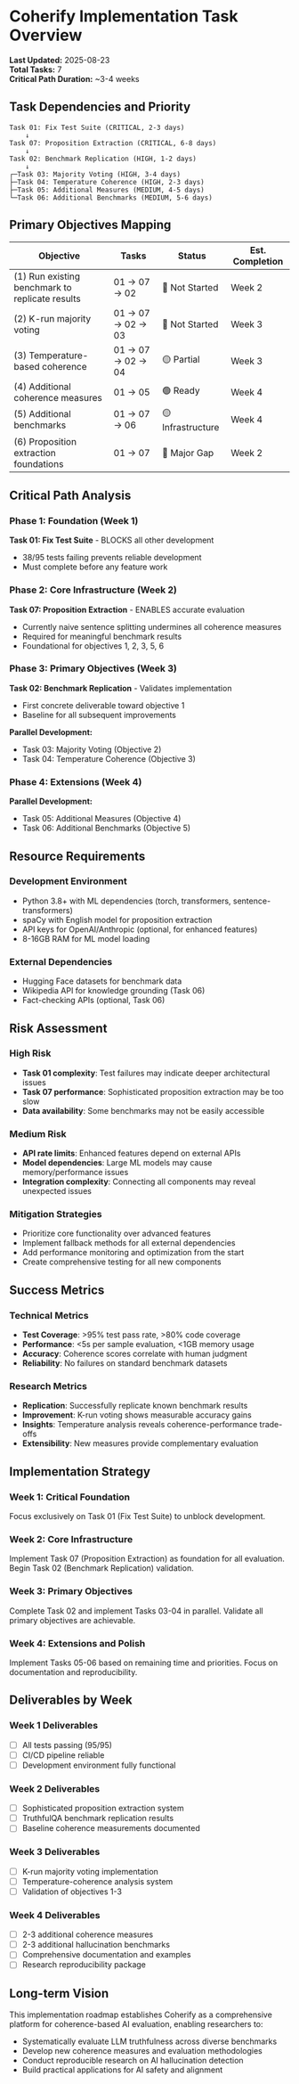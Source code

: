 # Coherify Implementation Task Overview

**Last Updated:** 2025-08-23  
**Total Tasks:** 7  
**Critical Path Duration:** ~3-4 weeks  

## Task Dependencies and Priority

```
Task 01: Fix Test Suite (CRITICAL, 2-3 days)
    ↓
Task 07: Proposition Extraction (CRITICAL, 6-8 days) 
    ↓
Task 02: Benchmark Replication (HIGH, 1-2 days)
    ↓
┌─Task 03: Majority Voting (HIGH, 3-4 days)
├─Task 04: Temperature Coherence (HIGH, 2-3 days)  
├─Task 05: Additional Measures (MEDIUM, 4-5 days)
└─Task 06: Additional Benchmarks (MEDIUM, 5-6 days)
```

## Primary Objectives Mapping

| Objective | Tasks | Status | Est. Completion |
|-----------|-------|---------|-----------------|
| (1) Run existing benchmark to replicate results | 01 → 07 → 02 | 🔴 Not Started | Week 2 |
| (2) K-run majority voting | 01 → 07 → 02 → 03 | 🔴 Not Started | Week 3 |
| (3) Temperature-based coherence | 01 → 07 → 02 → 04 | 🟡 Partial | Week 3 |
| (4) Additional coherence measures | 01 → 05 | 🟢 Ready | Week 4 |
| (5) Additional benchmarks | 01 → 07 → 06 | 🟡 Infrastructure | Week 4 |
| (6) Proposition extraction foundations | 01 → 07 | 🔴 Major Gap | Week 2 |

## Critical Path Analysis

### Phase 1: Foundation (Week 1)
**Task 01: Fix Test Suite** - BLOCKS all other development
- 38/95 tests failing prevents reliable development
- Must complete before any feature work

### Phase 2: Core Infrastructure (Week 2) 
**Task 07: Proposition Extraction** - ENABLES accurate evaluation
- Currently naive sentence splitting undermines all coherence measures
- Required for meaningful benchmark results
- Foundational for objectives 1, 2, 3, 5, 6

### Phase 3: Primary Objectives (Week 3)
**Task 02: Benchmark Replication** - Validates implementation
- First concrete deliverable toward objective 1
- Baseline for all subsequent improvements

**Parallel Development:**
- Task 03: Majority Voting (Objective 2)
- Task 04: Temperature Coherence (Objective 3) 

### Phase 4: Extensions (Week 4)
**Parallel Development:**
- Task 05: Additional Measures (Objective 4)
- Task 06: Additional Benchmarks (Objective 5)

## Resource Requirements

### Development Environment
- Python 3.8+ with ML dependencies (torch, transformers, sentence-transformers)
- spaCy with English model for proposition extraction  
- API keys for OpenAI/Anthropic (optional, for enhanced features)
- 8-16GB RAM for ML model loading

### External Dependencies
- Hugging Face datasets for benchmark data
- Wikipedia API for knowledge grounding (Task 06)
- Fact-checking APIs (optional, Task 06)

## Risk Assessment

### High Risk
- **Task 01 complexity**: Test failures may indicate deeper architectural issues
- **Task 07 performance**: Sophisticated proposition extraction may be too slow
- **Data availability**: Some benchmarks may not be easily accessible

### Medium Risk  
- **API rate limits**: Enhanced features depend on external APIs
- **Model dependencies**: Large ML models may cause memory/performance issues
- **Integration complexity**: Connecting all components may reveal unexpected issues

### Mitigation Strategies
- Prioritize core functionality over advanced features
- Implement fallback methods for all external dependencies
- Add performance monitoring and optimization from the start
- Create comprehensive testing for all new components

## Success Metrics

### Technical Metrics
- **Test Coverage**: >95% test pass rate, >80% code coverage
- **Performance**: <5s per sample evaluation, <1GB memory usage
- **Accuracy**: Coherence scores correlate with human judgment
- **Reliability**: No failures on standard benchmark datasets

### Research Metrics  
- **Replication**: Successfully replicate known benchmark results
- **Improvement**: K-run voting shows measurable accuracy gains
- **Insights**: Temperature analysis reveals coherence-performance trade-offs
- **Extensibility**: New measures provide complementary evaluation

## Implementation Strategy

### Week 1: Critical Foundation
Focus exclusively on Task 01 (Fix Test Suite) to unblock development.

### Week 2: Core Infrastructure  
Implement Task 07 (Proposition Extraction) as foundation for all evaluation.
Begin Task 02 (Benchmark Replication) validation.

### Week 3: Primary Objectives
Complete Task 02 and implement Tasks 03-04 in parallel.
Validate all primary objectives are achievable.

### Week 4: Extensions and Polish
Implement Tasks 05-06 based on remaining time and priorities.
Focus on documentation and reproducibility.

## Deliverables by Week

### Week 1 Deliverables
- [ ] All tests passing (95/95)
- [ ] CI/CD pipeline reliable
- [ ] Development environment fully functional

### Week 2 Deliverables  
- [ ] Sophisticated proposition extraction system
- [ ] TruthfulQA benchmark replication results
- [ ] Baseline coherence measurements documented

### Week 3 Deliverables
- [ ] K-run majority voting implementation
- [ ] Temperature-coherence analysis system
- [ ] Validation of objectives 1-3

### Week 4 Deliverables
- [ ] 2-3 additional coherence measures
- [ ] 2-3 additional hallucination benchmarks  
- [ ] Comprehensive documentation and examples
- [ ] Research reproducibility package

## Long-term Vision
This implementation roadmap establishes Coherify as a comprehensive platform for coherence-based AI evaluation, enabling researchers to:
- Systematically evaluate LLM truthfulness across diverse benchmarks
- Develop new coherence measures and evaluation methodologies  
- Conduct reproducible research on AI hallucination detection
- Build practical applications for AI safety and alignment